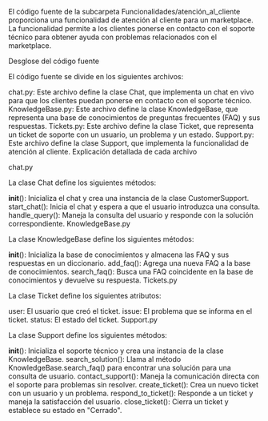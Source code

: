
El código fuente de la subcarpeta Funcionalidades/atención_al_cliente proporciona una funcionalidad de atención al cliente para un marketplace. La funcionalidad permite a los clientes ponerse en contacto con el soporte técnico para obtener ayuda con problemas relacionados con el marketplace.

Desglose del código fuente

El código fuente se divide en los siguientes archivos:

chat.py: Este archivo define la clase Chat, que implementa un chat en vivo para que los clientes puedan ponerse en contacto con el soporte técnico.
KnowledgeBase.py: Este archivo define la clase KnowledgeBase, que representa una base de conocimientos de preguntas frecuentes (FAQ) y sus respuestas.
Tickets.py: Este archivo define la clase Ticket, que representa un ticket de soporte con un usuario, un problema y un estado.
Support.py: Este archivo define la clase Support, que implementa la funcionalidad de atención al cliente.
Explicación detallada de cada archivo

chat.py

La clase Chat define los siguientes métodos:

__init__(): Inicializa el chat y crea una instancia de la clase CustomerSupport.
start_chat(): Inicia el chat y espera a que el usuario introduzca una consulta.
handle_query(): Maneja la consulta del usuario y responde con la solución correspondiente.
KnowledgeBase.py

La clase KnowledgeBase define los siguientes métodos:

__init__(): Inicializa la base de conocimientos y almacena las FAQ y sus respuestas en un diccionario.
add_faq(): Agrega una nueva FAQ a la base de conocimientos.
search_faq(): Busca una FAQ coincidente en la base de conocimientos y devuelve su respuesta.
Tickets.py

La clase Ticket define los siguientes atributos:

user: El usuario que creó el ticket.
issue: El problema que se informa en el ticket.
status: El estado del ticket.
Support.py

La clase Support define los siguientes métodos:

__init__(): Inicializa el soporte técnico y crea una instancia de la clase KnowledgeBase.
search_solution(): Llama al método KnowledgeBase.search_faq() para encontrar una solución para una consulta de usuario.
contact_support(): Maneja la comunicación directa con el soporte para problemas sin resolver.
create_ticket(): Crea un nuevo ticket con un usuario y un problema.
respond_to_ticket(): Responde a un ticket y maneja la satisfacción del usuario.
close_ticket(): Cierra un ticket y establece su estado en "Cerrado".